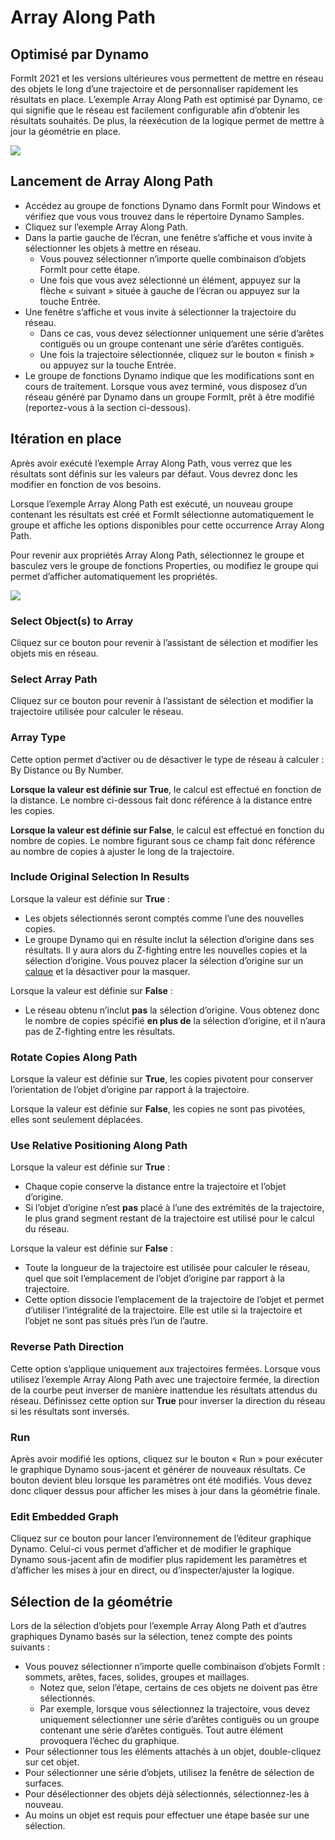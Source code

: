# Array Along Path

## Optimisé par Dynamo

FormIt 2021 et les versions ultérieures vous permettent de mettre en réseau des objets le long d’une trajectoire et de personnaliser rapidement les résultats en place. L’exemple Array Along Path est optimisé par Dynamo, ce qui signifie que le réseau est facilement configurable afin d’obtenir les résultats souhaités. De plus, la réexécution de la logique permet de mettre à jour la géométrie en place.

![](<../.gitbook/assets/array-along-path (1).gif>)

## Lancement de Array Along Path

* Accédez au groupe de fonctions Dynamo dans FormIt pour Windows et vérifiez que vous vous trouvez dans le répertoire Dynamo Samples.
* Cliquez sur l’exemple Array Along Path.
* Dans la partie gauche de l’écran, une fenêtre s’affiche et vous invite à sélectionner les objets à mettre en réseau.
   * Vous pouvez sélectionner n’importe quelle combinaison d’objets FormIt pour cette étape.
   * Une fois que vous avez sélectionné un élément, appuyez sur la flèche « suivant » située à gauche de l’écran ou appuyez sur la touche Entrée.
* Une fenêtre s’affiche et vous invite à sélectionner la trajectoire du réseau.
   * Dans ce cas, vous devez sélectionner uniquement une série d’arêtes contiguës ou un groupe contenant une série d’arêtes contiguës.
   * Une fois la trajectoire sélectionnée, cliquez sur le bouton « finish » ou appuyez sur la touche Entrée.
* Le groupe de fonctions Dynamo indique que les modifications sont en cours de traitement. Lorsque vous avez terminé, vous disposez d’un réseau généré par Dynamo dans un groupe FormIt, prêt à être modifié (reportez-vous à la section ci-dessous).

## Itération en place

Après avoir exécuté l’exemple Array Along Path, vous verrez que les résultats sont définis sur les valeurs par défaut. Vous devrez donc les modifier en fonction de vos besoins.

Lorsque l’exemple Array Along Path est exécuté, un nouveau groupe contenant les résultats est créé et FormIt sélectionne automatiquement le groupe et affiche les options disponibles pour cette occurrence Array Along Path.

Pour revenir aux propriétés Array Along Path, sélectionnez le groupe et basculez vers le groupe de fonctions Properties, ou modifiez le groupe qui permet d’afficher automatiquement les propriétés.

![](<../.gitbook/assets/array along path (2).png>)

### Select Object(s) to Array <a href="#run" id="run"></a>

Cliquez sur ce bouton pour revenir à l’assistant de sélection et modifier les objets mis en réseau.

### Select Array Path

Cliquez sur ce bouton pour revenir à l’assistant de sélection et modifier la trajectoire utilisée pour calculer le réseau.

### Array Type <a href="#run" id="run"></a>

Cette option permet d’activer ou de désactiver le type de réseau à calculer : By Distance ou By Number.

**Lorsque la valeur est définie sur True**, le calcul est effectué en fonction de la distance. Le nombre ci-dessous fait donc référence à la distance entre les copies.

**Lorsque la valeur est définie sur False**, le calcul est effectué en fonction du nombre de copies. Le nombre figurant sous ce champ fait donc référence au nombre de copies à ajuster le long de la trajectoire.

### Include Original Selection In Results

Lorsque la valeur est définie sur **True** :

* Les objets sélectionnés seront comptés comme l’une des nouvelles copies.
* Le groupe Dynamo qui en résulte inclut la sélection d’origine dans ses résultats. Il y aura alors du Z-fighting entre les nouvelles copies et la sélection d’origine. Vous pouvez placer la sélection d’origine sur un [calque](layers.md) et la désactiver pour la masquer.

Lorsque la valeur est définie sur **False** :

* Le réseau obtenu n’inclut **pas** la sélection d’origine. Vous obtenez donc le nombre de copies spécifié **en plus de** la sélection d’origine, et il n’aura pas de Z-fighting entre les résultats.

### Rotate Copies Along Path

Lorsque la valeur est définie sur **True**, les copies pivotent pour conserver l’orientation de l’objet d’origine par rapport à la trajectoire.

Lorsque la valeur est définie sur **False**, les copies ne sont pas pivotées, elles sont seulement déplacées.

### Use Relative Positioning Along Path

Lorsque la valeur est définie sur **True** :

* Chaque copie conserve la distance entre la trajectoire et l’objet d’origine.
* Si l’objet d’origine n’est **pas** placé à l’une des extrémités de la trajectoire, le plus grand segment restant de la trajectoire est utilisé pour le calcul du réseau.

Lorsque la valeur est définie sur **False** :

* Toute la longueur de la trajectoire est utilisée pour calculer le réseau, quel que soit l’emplacement de l’objet d’origine par rapport à la trajectoire.
* Cette option dissocie l’emplacement de la trajectoire de l’objet et permet d’utiliser l’intégralité de la trajectoire. Elle est utile si la trajectoire et l’objet ne sont pas situés près l’un de l’autre.

### Reverse Path Direction

Cette option s’applique uniquement aux trajectoires fermées. Lorsque vous utilisez l’exemple Array Along Path avec une trajectoire fermée, la direction de la courbe peut inverser de manière inattendue les résultats attendus du réseau. Définissez cette option sur **True** pour inverser la direction du réseau si les résultats sont inversés.

### Run <a href="#run" id="run"></a>

Après avoir modifié les options, cliquez sur le bouton « Run » pour exécuter le graphique Dynamo sous-jacent et générer de nouveaux résultats. Ce bouton devient bleu lorsque les paramètres ont été modifiés. Vous devez donc cliquer dessus pour afficher les mises à jour dans la géométrie finale.‌

### Edit Embedded Graph <a href="#edit-embedded-graph" id="edit-embedded-graph"></a>

Cliquez sur ce bouton pour lancer l’environnement de l’éditeur graphique Dynamo. Celui-ci vous permet d’afficher et de modifier le graphique Dynamo sous-jacent afin de modifier plus rapidement les paramètres et d’afficher les mises à jour en direct, ou d’inspecter/ajuster la logique.

## Sélection de la géométrie

Lors de la sélection d’objets pour l’exemple Array Along Path et d’autres graphiques Dynamo basés sur la sélection, tenez compte des points suivants :

* Vous pouvez sélectionner n’importe quelle combinaison d’objets FormIt : sommets, arêtes, faces, solides, groupes et maillages.
   * Notez que, selon l’étape, certains de ces objets ne doivent pas être sélectionnés.
   * Par exemple, lorsque vous sélectionnez la trajectoire, vous devez uniquement sélectionner une série d’arêtes contiguës ou un groupe contenant une série d’arêtes contiguës. Tout autre élément provoquera l’échec du graphique.
* Pour sélectionner tous les éléments attachés à un objet, double-cliquez sur cet objet.
* Pour sélectionner une série d’objets, utilisez la fenêtre de sélection de surfaces.
* Pour désélectionner des objets déjà sélectionnés, sélectionnez-les à nouveau.
* Au moins un objet est requis pour effectuer une étape basée sur une sélection.
